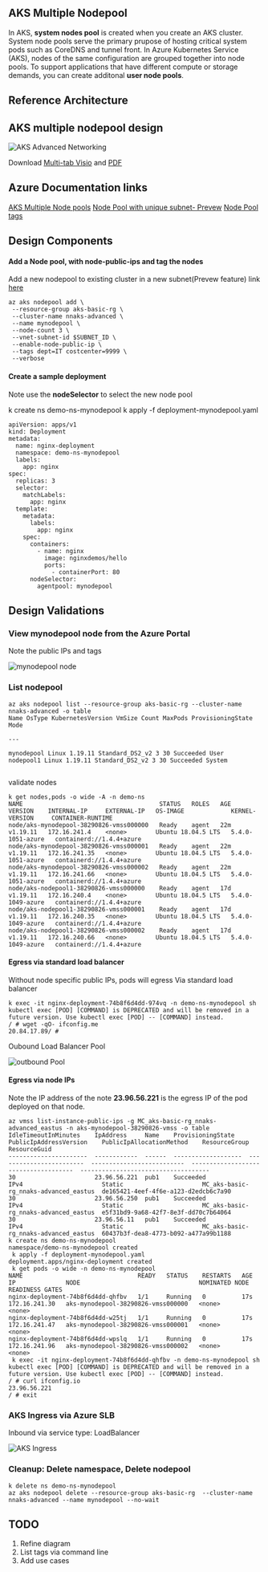 ## AKS Multiple Nodepool

In AKS, **system nodes pool** is created when you create an AKS cluster. System node pools serve the primary prupose of hosting critical system pods such as CoreDNS and tunnel front. In Azure Kubernetes Service (AKS), nodes of the same configuration are grouped together into node pools. To support applications that have different compute or storage demands, you can create additonal **user node pools**.

## Reference Architecture

## AKS multiple nodepool design

![AKS Advanced Networking](images/aks-multinode.png)

Download [Multi-tab Visio](aks-all-reference-architectures-visio.vsdx) and [PDF](aks-all-reference-architectures-PDF.pdf)

## Azure Documentation links

[AKS Multiple Node pools](https://docs.microsoft.com/en-us/azure/aks/use-multiple-node-pools)
[Node Pool with unique subnet- Prevew](https://docs.microsoft.com/en-us/azure/aks/use-multiple-node-pools#add-a-node-pool-with-a-unique-subnet-preview)
[Node Pool tags](https://docs.microsoft.com/en-us/azure/aks/use-multiple-node-pools#setting-nodepool-azure-tags)

## Design Components

#### Add a Node pool, with node-public-ips and tag the nodes

Add a new nodepool to existing cluster in a new subnet(Prevew feature) link [here](https://docs.microsoft.com/en-us/azure/aks/use-multiple-node-pools#add-a-node-pool-with-a-unique-subnet-preview)

```
az aks nodepool add \
 --resource-group aks-basic-rg \
 --cluster-name nnaks-advanced \
 --name mynodepool \
 --node-count 3 \
 --vnet-subnet-id $SUBNET_ID \
 --enable-node-public-ip \
 --tags dept=IT costcenter=9999 \
 --verbose

```

#### Create a sample deployment

Note use the **nodeSelector** to select the new node pool

k create ns demo-ns-mynodepool
k apply -f deployment-mynodepool.yaml

```
apiVersion: apps/v1
kind: Deployment
metadata:
  name: nginx-deployment
  namespace: demo-ns-mynodepool
  labels:
    app: nginx
spec:
  replicas: 3
  selector:
    matchLabels:
      app: nginx
  template:
    metadata:
      labels:
        app: nginx
    spec:
      containers:
        - name: nginx
          image: nginxdemos/hello
          ports:
            - containerPort: 80
      nodeSelector:
        agentpool: mynodepool

```

## Design Validations

### View mynodepool node from the Azure Portal

Note the public IPs and tags

![mynodepool node](images/mynodepool-node.png)

### List nodepool

```
az aks nodepool list --resource-group aks-basic-rg --cluster-name nnaks-advanced -o table
Name OsType KubernetesVersion VmSize Count MaxPods ProvisioningState Mode

---

mynodepool Linux 1.19.11 Standard_DS2_v2 3 30 Succeeded User
nodepool1 Linux 1.19.11 Standard_DS2_v2 3 30 Succeeded System


```

validate nodes

```
k get nodes,pods -o wide -A -n demo-ns
NAME                                      STATUS   ROLES   AGE   VERSION    INTERNAL-IP     EXTERNAL-IP   OS-IMAGE             KERNEL-VERSION     CONTAINER-RUNTIME
node/aks-mynodepool-38290826-vmss000000   Ready    agent   22m   v1.19.11   172.16.241.4    <none>        Ubuntu 18.04.5 LTS   5.4.0-1051-azure   containerd://1.4.4+azure
node/aks-mynodepool-38290826-vmss000001   Ready    agent   22m   v1.19.11   172.16.241.35   <none>        Ubuntu 18.04.5 LTS   5.4.0-1051-azure   containerd://1.4.4+azure
node/aks-mynodepool-38290826-vmss000002   Ready    agent   22m   v1.19.11   172.16.241.66   <none>        Ubuntu 18.04.5 LTS   5.4.0-1051-azure   containerd://1.4.4+azure
node/aks-nodepool1-38290826-vmss000000    Ready    agent   17d   v1.19.11   172.16.240.4    <none>        Ubuntu 18.04.5 LTS   5.4.0-1049-azure   containerd://1.4.4+azure
node/aks-nodepool1-38290826-vmss000001    Ready    agent   17d   v1.19.11   172.16.240.35   <none>        Ubuntu 18.04.5 LTS   5.4.0-1049-azure   containerd://1.4.4+azure
node/aks-nodepool1-38290826-vmss000002    Ready    agent   17d   v1.19.11   172.16.240.66   <none>        Ubuntu 18.04.5 LTS   5.4.0-1049-azure   containerd://1.4.4+azure

```

#### Egress via standard load balancer

Without node specific public IPs, pods will egress Via standard load balancer

```
k exec -it nginx-deployment-74b8f6d4dd-974vq -n demo-ns-mynodepool sh
kubectl exec [POD] [COMMAND] is DEPRECATED and will be removed in a future version. Use kubectl exec [POD] -- [COMMAND] instead.
/ # wget -qO- ifconfig.me
20.84.17.89/ #

```

Oubound Load Balancer Pool

![outbound Pool](images/aks-nodepool-outbound-slb.png)

#### Egress via node IPs

Note the IP address of the note **23.96.56.221** is the egress IP of the pod deployed on that node.

```
az vmss list-instance-public-ips -g MC_aks-basic-rg_nnaks-advanced_eastus -n aks-mynodepool-38290826-vmss -o table
IdleTimeoutInMinutes    IpAddress     Name    ProvisioningState    PublicIpAddressVersion    PublicIpAllocationMethod    ResourceGroup                          ResourceGuid
----------------------  ------------  ------  -------------------  ------------------------  --------------------------  -------------------------------------  ------------------------------------
30                      23.96.56.221  pub1    Succeeded            IPv4                      Static                      MC_aks-basic-rg_nnaks-advanced_eastus  de165421-4eef-4f6e-a123-d2edcb6c7a90
30                      23.96.56.250  pub1    Succeeded            IPv4                      Static                      MC_aks-basic-rg_nnaks-advanced_eastus  e5f31bd9-9a68-42f7-8e3f-dd70c7b64064
30                      23.96.56.11   pub1    Succeeded            IPv4                      Static                      MC_aks-basic-rg_nnaks-advanced_eastus  60437b3f-dea8-4773-b092-a477a99b1188
k create ns demo-ns-mynodepool
namespace/demo-ns-mynodepool created
 k apply -f deployment-mynodepool.yaml
deployment.apps/nginx-deployment created
 k get pods -o wide -n demo-ns-mynodepool
NAME                                READY   STATUS    RESTARTS   AGE   IP              NODE                                 NOMINATED NODE   READINESS GATES
nginx-deployment-74b8f6d4dd-qhfbv   1/1     Running   0          17s   172.16.241.30   aks-mynodepool-38290826-vmss000000   <none>           <none>
nginx-deployment-74b8f6d4dd-w25tj   1/1     Running   0          17s   172.16.241.47   aks-mynodepool-38290826-vmss000001   <none>           <none>
nginx-deployment-74b8f6d4dd-wpslq   1/1     Running   0          17s   172.16.241.96   aks-mynodepool-38290826-vmss000002   <none>           <none>
 k exec -it nginx-deployment-74b8f6d4dd-qhfbv -n demo-ns-mynodepool sh
kubectl exec [POD] [COMMAND] is DEPRECATED and will be removed in a future version. Use kubectl exec [POD] -- [COMMAND] instead.
/ # curl ifconfig.io
23.96.56.221
/ # exit

```

### AKS Ingress via Azure SLB

Inbound via service type: LoadBalancer

![AKS Ingress](images/aks-inbound-multinodepool.png)

### Cleanup: Delete namespace, Delete nodepool

```
k delete ns demo-ns-mynodepool
az aks nodepool delete --resource-group aks-basic-rg  --cluster-name nnaks-advanced --name mynodepool --no-wait

```

## TODO

1. Refine diagram
2. List tags via command line
3. Add use cases
